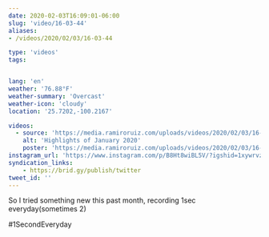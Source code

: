 ```yaml
---
date: 2020-02-03T16:09:01-06:00
slug: 'video/16-03-44'
aliases:
- /videos/2020/02/03/16-03-44

type: 'videos' 
tags:


lang: 'en'
weather: '76.88°F'
weather-summary: 'Overcast'
weather-icon: 'cloudy'
location: '25.7202,-100.2167'

videos:
  - source: 'https://media.ramiroruiz.com/uploads/videos/2020/02/03/16-03-44/highlights-of-january-2020.mp4'
    alt: 'Highlights of January 2020'
    poster: 'https://media.ramiroruiz.com/uploads/videos/2020/02/03/16-03-44/poster.jpg'
instagram_url: 'https://www.instagram.com/p/B8Ht8wiBL5V/?igshid=1xywrvzf0kw5y'
syndication_links:
    - https://brid.gy/publish/twitter
tweet_id: ''
---
```

So I tried something new this past month, recording 1sec everyday(sometimes 2)

#1SecondEveryday